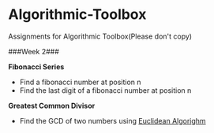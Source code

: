 # Algorithmic-Toolbox
Assignments for Algorithmic Toolbox(Please don't copy)

###Week 2###

**Fibonacci Series**
* Find a fibonacci number at position n
* Find the last digit of a fibonacci number at position n

**Greatest Common Divisor**
* Find the GCD of two numbers using [Euclidean Algorighm](https://en.wikipedia.org/wiki/Euclidean_algorithm)
